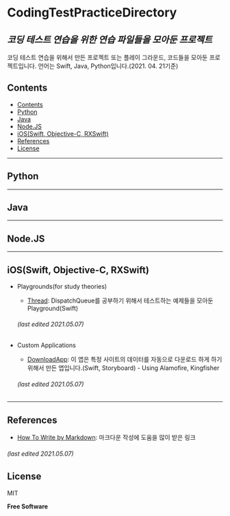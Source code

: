 CodingTestPracticeDirectory
===========================
_코딩 테스트 연습을 위한 연습 파일들을 모아둔 프로젝트_
------------------------------------------

코딩 테스트 연습을 위해서 만든 프로젝트 또는 플레이 그라운드, 코드들을 모아둔 프로젝트입니다.
언어는 Swift, Java, Python입니다.(2021. 04. 21기준)

## Contents
* [Contents](https://github.com/pjh6954/CodingTestPracticeDirectory/blob/main/README.md#contents)
* [Python](https://github.com/pjh6954/CodingTestPracticeDirectory/blob/main/README.md#python)
* [Java](https://github.com/pjh6954/CodingTestPracticeDirectory/blob/main/README.md#java)
* [Node.JS](https://github.com/pjh6954/CodingTestPracticeDirectory/blob/main/README.md#nodejs)
* [iOS(Swift, Objective-C, RXSwift)](https://github.com/pjh6954/CodingTestPracticeDirectory/blob/main/README.md#iosswift-objective-c-rxswift)
* [References](https://github.com/pjh6954/CodingTestPracticeDirectory/blob/main/README.md#references)
* [License](https://github.com/pjh6954/CodingTestPracticeDirectory/blob/main/README.md#license)

-------------------------------------------------
## Python

-------------------------------------------------
## Java

-------------------------------------------------
## Node.JS

-------------------------------------------------
## iOS(Swift, Objective-C, RXSwift)
* Playgrounds(for study theories)
  - [Thread](https://github.com/pjh6954/CodingTestPracticeDirectory/tree/main/SwiftExamples/SwiftThreadExample/ThreadExample.playground): DispatchQueue를 공부하기 위해서 테스트하는 예제들을 모아둔 Playground(Swift)
  ###### (last edited 2021.05.07)


* Custom Applications
  - [DownloadApp](https://github.com/pjh6954/CodingTestPracticeDirectory/tree/main/App/FileDownloader/DownloadApp): 이 앱은 특정 사이트의 데이터를 자동으로 다운로드 하게 하기 위해서 만든 앱입니다.(Swift, Storyboard) - Using Alamofire, Kingfisher
  ###### (last edited 2021.05.07)


-------------------------------------------------
## References
* [How To Write by Markdown](https://gist.github.com/ihoneymon/652be052a0727ad59601): 마크다운 작성에 도움을 많이 받은 링크 
###### (last edited 2021.05.07)

## License

MIT

**Free Software**
